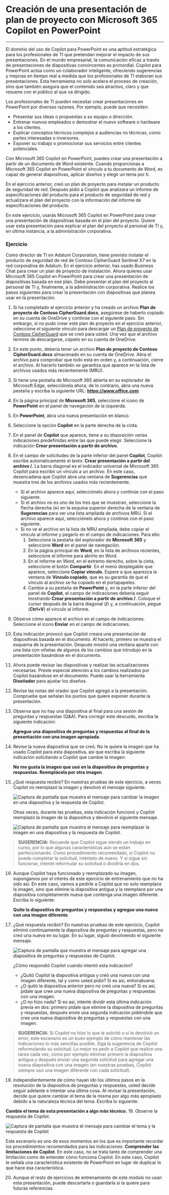
# Creación de una presentación de plan de proyecto con Microsoft 365 Copilot en PowerPoint
---
El dominio del uso de Copilot para PowerPoint es una aptitud estratégica para los profesionales de TI que pretendan mejorar el impacto de sus presentaciones. En el mundo empresarial, la comunicación eficaz a través de presentaciones de diapositivas convincentes es primordial. Copilot para PowerPoint actúa como un colaborador inteligente, ofreciendo sugerencias y mejoras en tiempo real a medida que los profesionales de TI elaboran sus presentaciones. Esta herramienta no solo acelera el proceso de creación, sino que también asegura que el contenido sea atractivo, claro y que resuene con el público al que va dirigido.

Los profesionales de TI pueden necesitar crear presentaciones en PowerPoint por diversas razones. Por ejemplo, puede que necesiten:

 -  Presentar sus ideas o propuestas a su equipo o dirección.
 -  Entrenar nuevos empleados o demostrar el nuevo software o hardware a los clientes.
 -  Explicar conceptos técnicos complejos a audiencias no técnicas, como partes interesadas o inversores.
 -  Exponer su trabajo o promocionar sus servicios entre clientes potenciales.

Con Microsoft 365 Copilot en PowerPoint, puedes crear una presentación a partir de un documento de Word existente. Cuando proporcionas a Microsoft 365 Copilot en PowerPoint el vínculo a tu documento de Word, es capaz de generar diapositivas, aplicar diseños y elegir un tema por ti.

En el ejercicio anterior, creó un plan de proyecto para instalar un producto de seguridad de red. Después pidió a Copilot que analizara un informe de especificaciones del producto para el producto de seguridad de red y actualizara el plan del proyecto con la información del informe de especificaciones del producto.

En este ejercicio, usarás Microsoft 365 Copilot en PowerPoint para crear una presentación de diapositivas basada en el plan del proyecto. Quiere usar esta presentación para explicar el plan del proyecto al personal de TI y, en última instancia, a la administración corporativa.

### Ejercicio

Como director de TI en Adatum Corporation, tiene previsto instalar el producto de seguridad de red de Contoso CipherGuard Sentinel X7 en la red corporativa de Adatum. En el ejercicio anterior, has usado Business Chat para crear un plan de proyecto de instalación. Ahora quieres usar Microsoft 365 Copilot en PowerPoint para crear una presentación de diapositivas basada en ese plan. Debe presentar el plan del proyecto al personal de TI y, finalmente, a la administración corporativa. Realice los pasos siguientes para crear la presentación con diapositivas que planea usar en la presentación.

1.  Si ha completado el ejercicio anterior y ha creado un archivo **Plan de proyecto de Contoso CipherGuard.docx**, asegúrese de haberlo copiado en su cuenta de OneDrive y continúe con el siguiente paso. Sin embargo, si no pudo crear este plan de proyecto en el ejercicio anterior, seleccione el siguiente vínculo para descargar un [Plan de proyecto de Contoso CipherGuard](https://go.microsoft.com/fwlink/?linkid=2268924) que se creó para usted. Una vez que el archivo termine de descargarse, cópielo en su cuenta de OneDrive.
2.  En este punto, debería tener un archivo **Plan de proyecto de Contoso CipherGuard.docx** almacenado en su cuenta de OneDrive. Abra el archivo para comprobar que todo está en orden y, a continuación, cierre el archivo. Al hacerlo también se garantiza que aparece en la lista de archivos usados más recientemente (MRU).
3.  Si tiene una pestaña de Microsoft 365 abierta en su explorador de Microsoft Edge, selecciónela ahora; de lo contrario, abra una nueva pestaña y escriba la siguiente URL: **https://www.office.com**
4.  En la página principal de **Microsoft 365**, seleccione el icono de **PowerPoint** en el panel de navegación de la izquierda.
5.  En **PowerPoint**, abra una nueva presentación en blanco.
6.  Seleccione la opción **Copilot** en la parte derecha de la cinta.
7.  En el panel de **Copilot** que aparece, tiene a su disposición varias indicaciones predefinidas entre las que puede elegir. Seleccione la indicación **Crear presentación a partir de archivo**.
8.  En el campo de solicitudes de la parte inferior del panel **Copilot**, Copilot escribe automáticamente el texto: **Crear presentación a partir del archivo /**. La barra diagonal es el indicador universal de Microsoft 365 Copilot para escribir un vínculo a un archivo. En este caso, desencadena que Copilot abra una ventana de **Sugerencias** que muestra tres de los archivos usados más recientemente.
     -  Si el archivo aparece aquí, selecciónelo ahora y continúe con el paso siguiente.
     -  Si el archivo no es uno de los tres que se muestran, seleccione la flecha derecha (**&gt;**) en la esquina superior derecha de la ventana de **Sugerencias** para ver una lista ampliada de archivos MRU. Si el archivo aparece aquí, selecciónelo ahora y continúe con el paso siguiente.
     -  Si no ve el archivo en la lista de MRU ampliada, debe copiar el vínculo al informe y pegarlo en el campo de indicaciones. Para ello:
        1.  Seleccione la pestaña del explorador de **Microsoft 365** y seleccione **Word** en el panel de navegación.
        2.  En la página principal de **Word**, en la lista de archivos recientes, seleccione el informe para abrirlo en Word.
        3.  En el informe en Word, en el extremo derecho, sobre la cinta, seleccione el botón **Compartir**. En el menú desplegable que aparece, seleccione **Copiar vínculo**. Espere a que aparezca la ventana de **Vínculo copiado**, que es su garantía de que el vínculo al archivo se ha copiado en el portapapeles.
        4.  Cambie a su pestaña de **PowerPoint** y, en la parte inferior del panel de **Copilot**, el campo de indicaciones debería seguir mostrando **Crear presentación a partir de archivo /**. Coloque el cursor después de la barra diagonal (**/**) y, a continuación, pegue (**Ctrl+V**) el vínculo al informe.
9.  Observe cómo aparece el archivo en el campo de indicaciones. Seleccione el icono **Enviar** en el campo de indicaciones.
10. Esta indicación provocó que Copilot creara una presentación de diapositivas basada en el documento. Al hacerlo, primero se muestra el esquema de la presentación. Después mostró una ventana aparte con una lista con viñetas de algunos de los cambios que introdujo en la presentación basándose en el documento.
11. Ahora puede revisar las diapositivas y realizar las actualizaciones necesarias. Preste especial atención a los cambios realizados por Copilot basándose en el documento. Puede usar la herramienta **Diseñador** para ajustar los diseños.
12. Revise las notas del orador que Copilot agregó a la presentación. Compruebe que señalan los puntos que quiere exponer durante la presentación.
13. Observa que no hay una diapositiva al final para una sesión de preguntas y respuestas (Q&A). Para corregir este descuido, escriba la siguiente indicación:
    
    **Agregue una diapositiva de preguntas y respuestas al final de la presentación con una imagen apropiada**.
14. Revise la nueva diapositiva que se creó. No le quiere la imagen que ha usado Copilot para esta diapositiva, así que escriba la siguiente indicación solicitando a Copilot que cambie la imagen:
    
    **No me gusta la imagen que usó en la diapositiva de preguntas y respuestas. Reemplácela por otra imagen**.
15. ¿Qué respuesta recibió? En nuestras pruebas de este ejercicio, a veces Copilot no reemplazó la imagen y devolvió el mensaje siguiente.
    
      ![Captura de pantalla que muestra el mensaje para cambiar la imagen en una diapositiva y la respuesta de Copilot.](../media/copilot-powerpoint-replace-message-1-030c583b.png) 
         
      Otras veces, durante las pruebas, esta indicación funcionó y Copilot reemplazó la imagen de la diapositiva y devolvió el siguiente mensaje.
         
      ![Captura de pantalla que muestra el mensaje para reemplazar la imagen en una diapositiva y la respuesta de Copilot.](../media/copilot-powerpoint-replace-message-2-aa694058.png)

 > **SUGERENCIA:** Recuerde que Copilot sigue siendo un trabajo en curso, por lo que algunas características aún se están perfeccionando. Como procedimiento recomendado, si Copilot no puede completar la solicitud, inténtelo de nuevo. Y si sigue sin funcionar, intente reformular su solicitud o dividirla en dos.

16. Aunque Copilot haya funcionado y reemplazado su imagen, supongamos por el interés de este ejercicio de entrenamiento que no ha sido así. En este caso, vamos a pedirle a Copilot que no solo reemplace la imagen, sino que elimine la diapositiva antigua y la reemplace por una diapositiva completamente nueva que contenga una imagen diferente. Escriba lo siguiente:
    
    **Quite la diapositiva de preguntas y respuestas y agregue una nueva con una imagen diferente**.
17. ¿Qué respuesta recibió? En nuestras pruebas de este ejercicio, Copilot eliminó continuamente la diapositiva de preguntas y respuestas, pero no creó una nueva en su lugar. En su lugar, siguió devolviendo el siguiente mensaje.
    
      ![Captura de pantalla que muestra el mensaje para agregar una diapositiva de preguntas y respuestas de Copilot.](../media/copilot-powerpoint-error-message-b164a414.png)
    
    
      ¿Cómo respondió Copilot cuando intentó esta indicación?
      
      -  ¿Quitó Copilot la diapositiva antigua y creó una nueva con una imagen diferente, tal y como usted pidió? Si es así, enhorabuena.
      -  ¿O quitó la diapositiva anterior pero no creó una nueva? Si es así, pídale que cree una nueva diapositiva de preguntas y respuestas con una imagen.
      -  ¿O no hizo nada? Si es así, intente dividir esta última indicación previa en dos: primero pídale que elimine la diapositiva de preguntas y respuestas, después envíe una segunda indicación pidiéndole que cree una nueva diapositiva de preguntas y respuestas con una imagen.
    
 > **SUGERENCIA:** Si Copilot no hizo lo que le solicitó o si le devolvió un error, este escenario es un buen ejemplo de cómo mantener las indicaciones lo más sencillas posible. Siga la sugerencia de Copilot reformulando su solicitud. Lo mejor es pedir a Copilot que realice una tarea cada vez, como por ejemplo eliminar primero la diapositiva antigua y después enviar una segunda solicitud para agregar una nueva diapositiva con una imagen (en nuestras pruebas, Copilot siempre usó una imagen diferente con cada solicitud).
18. Independientemente de cómo hayan ido los últimos pasos en la resolución de la diapositiva de preguntas y respuestas, usted decide seguir adelante e intentar una última cosa. Al revisar la presentación, decide que quiere cambiar el tema de la misma por algo más apropiado debido a la naturaleza técnica del tema. Escriba lo siguiente:
    
 **Cambie el tema de esta presentación a algo más técnico.**
19. Observe la respuesta de Copilot.
    
   ![Captura de pantalla que muestra el mensaje para cambiar el tema y la respuesta de Copilot](../media/copilot-powerpoint-design-message-9de87575.png)
    
    
Este escenario es uno de esos momentos en los que es importante recordar los procedimientos recomendados para las indicaciones: **Comprender las limitaciones de Copilot**. En este caso, no se trata tanto de comprender una limitación como de entender cómo funciona Copilot. En este caso, Copilot le señala una característica existente de PowerPoint en lugar de duplicar lo que hace esa característica.

20. Aunque el resto de ejercicios de entrenamiento de este módulo no usan esta presentación, puede descartarla o guardarla si la quiere para futuras referencias.

